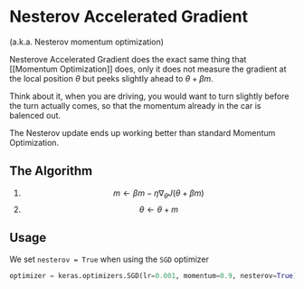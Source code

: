 # Nesterov Accelerated Gradient
(a.k.a. Nesterov momentum optimization)

Nesterove Accelerated Gradient does the exact same thing that [[Momentum Optimization]] does, only it does not measure the gradient at the local position $\theta$ but peeks slightly ahead to $\theta + \beta m$. 

Think about it, when you are driving, you would want to turn slightly before the turn actually comes, so that the momentum already in the car is balenced out.

The Nesterov update ends up working better than standard Momentum Optimization.

## The Algorithm
1. $$m \leftarrow \beta m - \eta \nabla_{\theta} J(\theta + \beta m)$$
2. $$\theta \leftarrow \theta + m$$

## Usage
We set `nesterov = True` when using the `SGD` optimizer

```python
optimizer = keras.optimizers.SGD(lr=0.001, momentum=0.9, nesterov=True)
```